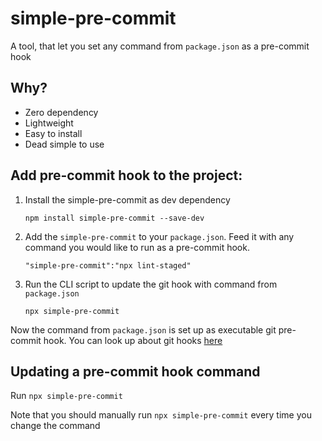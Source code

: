 # simple-pre-commit

A tool, that let you set any command from `package.json` as a pre-commit hook

## Why?

- Zero dependency
- Lightweight
- Easy to install
- Dead simple to use

## Add pre-commit hook to the project:

1. Install the simple-pre-commit as dev dependency 
   
   `npm install simple-pre-commit --save-dev`

2. Add the `simple-pre-commit` to your `package.json`. Feed it with any command you would like to run as a pre-commit hook. 
   
   `"simple-pre-commit":"npx lint-staged"`

3. Run the CLI script to update the git hook with command from `package.json`

    `npx simple-pre-commit`
    
Now the command from `package.json` is set up as executable git pre-commit hook. 
You can look up about git hooks [here](https://git-scm.com/book/en/v2/Customizing-Git-Git-Hooks)

## Updating a pre-commit hook command

Run `npx simple-pre-commit` 

Note that you should manually run `npx simple-pre-commit` every time you change the command
